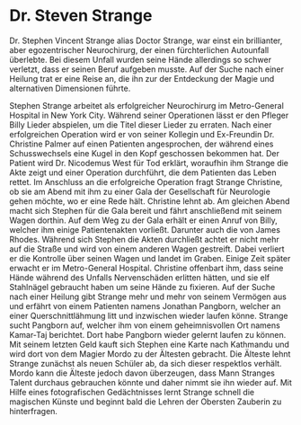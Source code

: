 # Dr. Steven Strange

Dr. Stephen Vincent Strange alias Doctor Strange, war einst ein brillianter, aber egozentrischer Neurochirurg, der einen fürchterlichen Autounfall überlebte. Bei diesem Unfall wurden seine Hände allerdings so schwer verletzt, dass er seinen Beruf aufgeben musste. Auf der Suche nach einer Heilung trat er eine Reise an, die ihn zur der Entdeckung der Magie und alternativen Dimensionen führte.

Stephen Strange arbeitet als erfolgreicher Neurochirurg im Metro-General Hospital in New York City. Während seiner Operationen lässt er den Pfleger Billy Lieder abspielen, um die Titel dieser Lieder zu erraten.
Nach einer erfolgreichen Operation wird er von seiner Kollegin und Ex-Freundin Dr. Christine Palmer auf einen Patienten angesprochen, der während eines Schusswechsels eine Kugel in den Kopf geschossen bekommen hat. Der Patient wird Dr. Nicodemus West für Tod erklärt, woraufhin ihm Strange die Akte zeigt und einer Operation durchführt, die dem Patienten das Leben rettet. Im Anschluss an die erfolgreiche Operation fragt Strange Christine, ob sie am Abend mit ihm zu einer Gala der Gesellschaft für Neurologie gehen möchte, wo er eine Rede hält. Christine lehnt ab.
Am gleichen Abend macht sich Stephen für die Gala bereit und fährt anschließend mit seinem Wagen dorthin. Auf dem Weg zu der Gala erhält er einen Anruf von Billy, welcher ihm einige Patientenakten vorließt. Darunter auch die von James Rhodes. Während sich Stephen die Akten durchließt achtet er nicht mehr auf die Straße und wird von einem anderen Wagen gestreift. Dabei verliert er die Kontrolle über seinen Wagen und landet im Graben.
Einige Zeit später erwacht er im Metro-General Hospital. Christine offenbart ihm, dass seine Hände während des Unfalls Nervenschäden erlitten hätten, und sie elf Stahlnägel gebraucht haben um seine Hände zu fixieren.
Auf der Suche nach einer Heilung gibt Strange mehr und mehr von seinem Vermögen aus und erfährt von einem Patienten namens Jonathan Pangborn, welcher an einer Querschnittlähmung litt und inzwischen wieder laufen könne. Strange sucht Pangborn auf, welcher ihm von einem geheimnisvollen Ort namens Kamar-Taj berichtet. Dort habe Pangborn wieder gelernt laufen zu können.
Mit seinem letzten Geld kauft sich Stephen eine Karte nach Kathmandu und wird dort von dem Magier Mordo zu der Ältesten gebracht. Die Älteste lehnt Strange zunächst als neuen Schüler ab, da sich dieser respektlos verhält. Mordo kann die Älteste jedoch davon überzeugen, dass Mann Stranges Talent durchaus gebrauchen könnte und daher nimmt sie ihn wieder auf. 
Mit Hilfe eines fotografischen Gedächtnisses lernt Strange schnell die magischen Künste und beginnt bald die Lehren der Obersten Zauberin zu hinterfragen.